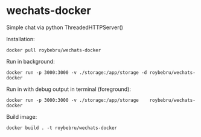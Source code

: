 # wechats-docker

Simple chat via python ThreadedHTTPServer()

Installation:

    docker pull roybebru/wechats-docker

Run in background:

    docker run -p 3000:3000 -v ./storage:/app/storage -d roybebru/wechats-docker

Run in with debug output in terminal (foreground):

    docker run -p 3000:3000 -v ./storage:/app/storage    roybebru/wechats-docker

Build image:

    docker build . -t roybebru/wechats-docker
